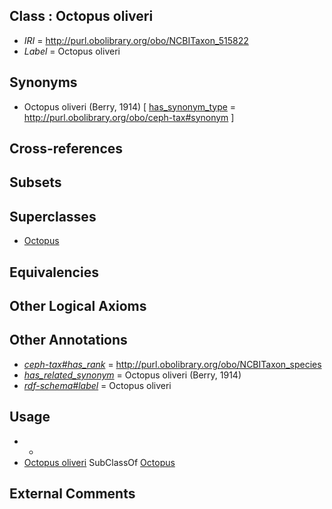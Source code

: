 
## Class : Octopus oliveri

 * *IRI* = http://purl.obolibrary.org/obo/NCBITaxon_515822
 * *Label* = Octopus oliveri

## Synonyms

 * Octopus oliveri (Berry, 1914) [ [has_synonym_type](../../pe/oboInOwl#hasSynonymType.md) = http://purl.obolibrary.org/obo/ceph-tax#synonym ]

## Cross-references


## Subsets


## Superclasses

 * [Octopus](../../NCBITaxon/43/NCBITaxon_6643.md)

## Equivalencies


## Other Logical Axioms


## Other Annotations

 * *[ceph-tax#has_rank](../../ceph-tax#has/nk/ceph-tax#has_rank.md)* = http://purl.obolibrary.org/obo/NCBITaxon_species
 * *[has_related_synonym](../../ym/oboInOwl#hasRelatedSynonym.md)* = Octopus oliveri (Berry, 1914)
 * *[rdf-schema#label](../../el/rdf-schema#label.md)* = Octopus oliveri

## Usage

 * -
 * [Octopus oliveri](../../NCBITaxon/22/NCBITaxon_515822.md) SubClassOf [Octopus](../../NCBITaxon/43/NCBITaxon_6643.md)

## External Comments

